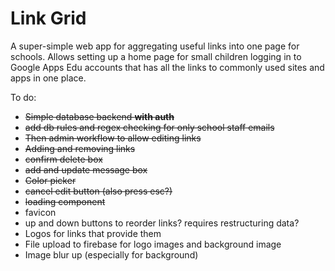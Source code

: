 # Link Grid

A super-simple web app for aggregating useful links into one page for schools. Allows setting up a home page for small children logging in to Google Apps Edu accounts that has all the links to commonly used sites and apps in one place.

To do:

- ~~Simple database backend **with auth**~~
- ~~add db rules and regex checking for only school staff emails~~
- ~~Then admin workflow to allow editing links~~
- ~~Adding and removing links~~
- ~~confirm delete box~~
- ~~add and update message box~~
- ~~Color picker~~
- ~~cancel edit button (also press esc?)~~
- ~~loading component~~
- favicon
- up and down buttons to reorder links? requires restructuring data?
- Logos for links that provide them
- File upload to firebase for logo images and background image
- Image blur up (especially for background)
